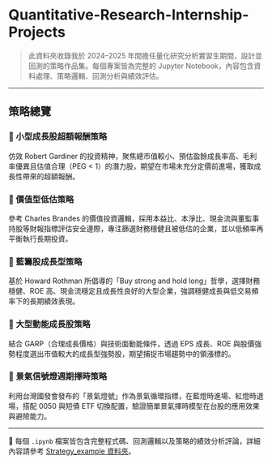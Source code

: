 # Quantitative-Research-Internship-Projects

> 此資料夾收錄我於 2024–2025 年間擔任量化研究分析實習生期間，設計並回測的策略作品集。每個專案皆為完整的 Jupyter Notebook，內容包含資料處理、策略邏輯、回測分析與績效評估。

---

## 策略總覽

### 📌 小型成長股超額報酬策略
仿效 Robert Gardiner 的投資精神，聚焦總市值較小、預估盈餘成長率高、毛利率優異且估值合理（PEG < 1）的潛力股，期望在市場未充分定價前進場，獲取成長性帶來的超額報酬。

### 📌 價值型低估策略
參考 Charles Brandes 的價值投資邏輯，採用本益比、本淨比、現金流與董監事持股等財報指標評估安全邊際，專注篩選財務穩健且被低估的企業，並以低頻率再平衡執行長期投資。

### 📌 藍籌股成長型策略
基於 Howard Rothman 所倡導的「Buy strong and hold long」哲學，選擇財務穩健、ROE 高、現金流穩定且成長性良好的大型企業，強調穩健成長與低交易頻率下的長期績效表現。

### 📌 大型動能成長股策略
結合 GARP（合理成長價格）與技術面動能條件，透過 EPS 成長、ROE 與股價強勢程度選出市值較大的成長型強勢股，期望捕捉市場趨勢中的領漲標的。

### 📌 景氣信號燈週期擇時策略
利用台灣國發會發布的「景氣燈號」作為景氣循環指標，在藍燈時進場、紅燈時退場，搭配 0050 與短債 ETF 切換配置，驗證簡單景氣擇時模型在台股的應用效果與避險能力。

---

📁 每個 `.ipynb` 檔案皆包含完整程式碼、回測邏輯以及策略的績效分析評論，詳細內容請參考 [Strategy_example 資料夾](./Strategy_example)。


